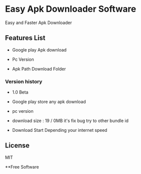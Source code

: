# Easy Apk Downloader Software
Easy and Faster Apk Downloader 


## Features List

- Google play Apk download

- Pc Version 

- Apk Path Download Folder


### Version history

- 1.0 Beta

* Google play store any apk download 

* pc version

*  download size : 19 / 0MB it's fix bug try to other bundle id

* Download Start Depending your internet speed



License
----

MIT


**Free Software


